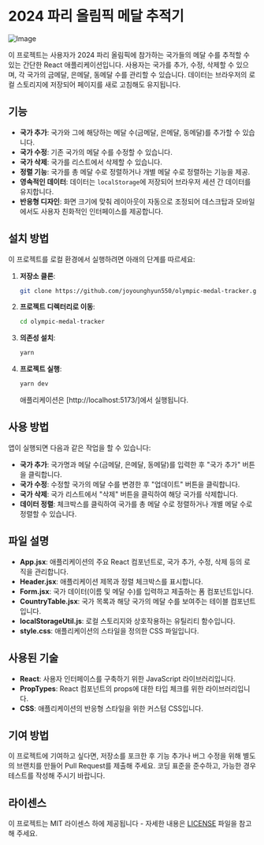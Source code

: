 # 2024 파리 올림픽 메달 추적기

![Image](https://github.com/user-attachments/assets/94da5b00-a5ab-44e6-b8b5-dd7b6f02f16f)

이 프로젝트는 사용자가 2024 파리 올림픽에 참가하는 국가들의 메달 수를 추적할 수 있는 간단한 React 애플리케이션입니다. 사용자는 국가를 추가, 수정, 삭제할 수 있으며, 각 국가의 금메달, 은메달, 동메달 수를 관리할 수 있습니다. 데이터는 브라우저의 로컬 스토리지에 저장되어 페이지를 새로 고침해도 유지됩니다.

## 기능

- **국가 추가**: 국가와 그에 해당하는 메달 수(금메달, 은메달, 동메달)를 추가할 수 있습니다.
- **국가 수정**: 기존 국가의 메달 수를 수정할 수 있습니다.
- **국가 삭제**: 국가를 리스트에서 삭제할 수 있습니다.
- **정렬 기능**: 국가를 총 메달 수로 정렬하거나 개별 메달 수로 정렬하는 기능을 제공.
- **영속적인 데이터**: 데이터는 `localStorage`에 저장되어 브라우저 세션 간 데이터를 유지합니다.
- **반응형 디자인**: 화면 크기에 맞춰 레이아웃이 자동으로 조정되어 데스크탑과 모바일에서도 사용자 친화적인 인터페이스를 제공합니다.

## 설치 방법

이 프로젝트를 로컬 환경에서 실행하려면 아래의 단계를 따르세요:

1. **저장소 클론**:

   ```bash
   git clone https://github.com/joyounghyun550/olympic-medal-tracker.git
   ```

2. **프로젝트 디렉터리로 이동**:

   ```bash
   cd olympic-medal-tracker
   ```

3. **의존성 설치**:

   ```bash
   yarn
   ```

4. **프로젝트 실행**:

   ```bash
   yarn dev
   ```

   애플리케이션은 [http://localhost:5173/]에서 실행됩니다.

## 사용 방법

앱이 실행되면 다음과 같은 작업을 할 수 있습니다:

- **국가 추가**: 국가명과 메달 수(금메달, 은메달, 동메달)를 입력한 후 "국가 추가" 버튼을 클릭합니다.
- **국가 수정**: 수정할 국가의 메달 수를 변경한 후 "업데이트" 버튼을 클릭합니다.
- **국가 삭제**: 국가 리스트에서 "삭제" 버튼을 클릭하여 해당 국가를 삭제합니다.
- **데이터 정렬**: 체크박스를 클릭하여 국가를 총 메달 수로 정렬하거나 개별 메달 수로 정렬할 수 있습니다.

## 파일 설명

- **App.jsx**: 애플리케이션의 주요 React 컴포넌트로, 국가 추가, 수정, 삭제 등의 로직을 관리합니다.
- **Header.jsx**: 애플리케이션 제목과 정렬 체크박스를 표시합니다.
- **Form.jsx**: 국가 데이터(이름 및 메달 수)를 입력하고 제출하는 폼 컴포넌트입니다.
- **CountryTable.jsx**: 국가 목록과 해당 국가의 메달 수를 보여주는 테이블 컴포넌트입니다.
- **localStorageUtil.js**: 로컬 스토리지와 상호작용하는 유틸리티 함수입니다.
- **style.css**: 애플리케이션의 스타일을 정의한 CSS 파일입니다.

## 사용된 기술

- **React**: 사용자 인터페이스를 구축하기 위한 JavaScript 라이브러리입니다.
- **PropTypes**: React 컴포넌트의 props에 대한 타입 체크를 위한 라이브러리입니다.
- **CSS**: 애플리케이션의 반응형 스타일을 위한 커스텀 CSS입니다.

## 기여 방법

이 프로젝트에 기여하고 싶다면, 저장소를 포크한 후 기능 추가나 버그 수정을 위해 별도의 브랜치를 만들어 Pull Request를 제출해 주세요. 코딩 표준을 준수하고, 가능한 경우 테스트를 작성해 주시기 바랍니다.

## 라이센스

이 프로젝트는 MIT 라이센스 하에 제공됩니다 - 자세한 내용은 [LICENSE](LICENSE) 파일을 참고해 주세요.
